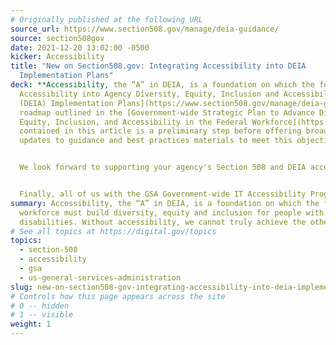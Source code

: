 ```yaml
---
# Originally published at the following URL
source_url: https://www.section508.gov/manage/deia-guidance/
source: section508gov
date: 2021-12-20 13:02:00 -0500
kicker: Accessibility
title: "New on Section508.gov: Integrating Accessibility into DEIA
  Implementation Plans"
deck: **Accessibility, the “A” in DEIA, is a foundation on which the federal workforce must build diversity, equity and inclusion for people with disabilities. Without accessibility, we cannot truly achieve the others.**&mdash;The GSA Government-wide IT Accessibility Program has published "[Integrating
  Accessibility into Agency Diversity, Equity, Inclusion and Accessibility
  (DEIA) Implementation Plans](https://www.section508.gov/manage/deia-guidance/)," a guide designed to support the Accessibility
  roadmap outlined in the [Government-wide Strategic Plan to Advance Diversity,
  Equity, Inclusion, and Accessibility in the Federal Workforce](https://www.whitehouse.gov/wp-content/uploads/2021/11/Strategic-Plan-to-Advance-Diversity-Equity-Inclusion-and-Accessibility-in-the-Federal-Workforce-11.23.21.pdf).  The guidance
  contained in this article is a preliminary step before offering broader
  updates to guidance and best practices materials to meet this objective. 


  We look forward to supporting your agency's Section 508 and DEIA accessibility initiatives in the new year. 


  Finally, all of us with the GSA Government-wide IT Accessibility Program would like to wish you and yours a safe and joyous holiday, and a happy new year!
summary: Accessibility, the “A” in DEIA, is a foundation on which the federal
  workforce must build diversity, equity and inclusion for people with
  disabilities. Without accessibility, we cannot truly achieve the others.
# See all topics at https://digital.gov/topics
topics:
  - section-508
  - accessibility
  - gsa
  - us-general-services-administration
slug: new-on-section508-gov-integrating-accessibility-into-deia-implementation-plans
# Controls how this page appears across the site
# 0 -- hidden
# 1 -- visible
weight: 1
---
```

